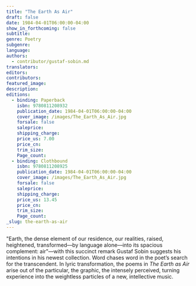 ```yaml
---
title: "The Earth As Air"
draft: false
date: 1984-04-01T06:00:00-04:00
show_in_forthcoming: false
subtitle:
genre: Poetry
subgenre:
language:
authors:
  - contributor/gustaf-sobin.md
translators:
editors:
contributors:
featured_image:
description:
editions:
  - binding: Paperback
    isbn: 9780811208932
    publication_date: 1984-04-01T06:00:00-04:00
    cover_image: /images/The_Earth_As_Air.jpg
    forsale: false
    saleprice:
    shipping_charge:
    price_us: 7.00
    price_cn:
    trim_size:
    Page_count:
  - binding: Clothbound
    isbn: 9780811208925
    publication_date: 1984-04-01T06:00:00-04:00
    cover_image: /images/The_Earth_As_Air.jpg
    forsale: false
    saleprice:
    shipping_charge:
    price_us: 13.45
    price_cn:
    trim_size:
    Page_count:
_slug: the-earth-as-air
---
```


"Earth, the dense element of our residence, our realities, raised, heightened, transformed––by language alone––into its spacious complement: air"––with this succinct remark Gustaf Sobin suggests his intentions in his newest collection. Word chases word in the poet’s search for the transcendent. In lyric transformation, the poems in _The Earth as Air_ arise out of the particular, the graphic, the intensely perceived, turning experience into the weightless particles of a new, intellective music.

